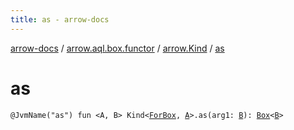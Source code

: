 ```yaml
---
title: as - arrow-docs
---
```


[arrow-docs](../../index.html) / [arrow.aql.box.functor](../index.html) / [arrow.Kind](index.html) / [as](./as.html)

# as

`@JvmName("as") fun <A, B> Kind<`[`ForBox`](../../arrow.aql/-for-box.html)`, `[`A`](as.html#A)`>.as(arg1: `[`B`](as.html#B)`): `[`Box`](../../arrow.aql/-box/index.html)`<`[`B`](as.html#B)`>`